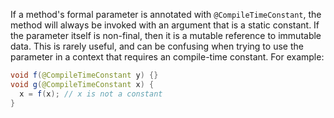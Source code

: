 If a method's formal parameter is annotated with `@CompileTimeConstant`, the
method will always be invoked with an argument that is a static constant. If the
parameter itself is non-final, then it is a mutable reference to immutable data.
This is rarely useful, and can be confusing when trying to use the parameter in
a context that requires an compile-time constant. For example:

```java
void f(@CompileTimeConstant y) {}
void g(@CompileTimeConstant x) {
  x = f(x); // x is not a constant
}
```
